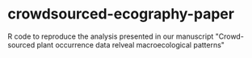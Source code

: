 # crowdsourced-ecography-paper
R code to reproduce the analysis presented in our manuscript "Crowd-sourced plant occurrence data relveal macroecological patterns" 
